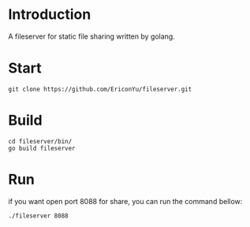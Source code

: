 # Introduction
A fileserver for static file sharing written by golang.
# Start
```
git clone https://github.com/EriconYu/fileserver.git
```
# Build
```
cd fileserver/bin/
go build fileserver
```
# Run
if you want open port 8088 for share, you can run the command bellow:

```
./fileserver 8088 
```
